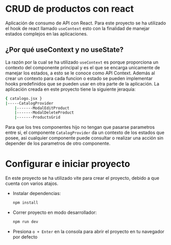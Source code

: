 # CRUD de productos con react
Aplicación de consumo de API con React. Para este proyecto se ha utilizado el hook de react llamado ``useContext`` esto con la finalidad de manejar estados complejos en las aplicaciones.

## ¿Por qué useContext y no useState?
La razón por la cual se ha utilizado ``useContext`` es porque proporciona un contexto del componente principal y es el que se encarga unicamente de manejar los estados, a esto se le conoce como API Context. Además al crear un contexto para cada funcion o estado se pueden implementar hooks predefinidos que se pueden usar en otra parte de la aplicación. La aplicación creada en este proyecto tiene la siguiente jeraquía:

```bash
{ catalogo.jsx }
|-----CatalogProvider
    |-------ModalEditProduct  
    |-------ModalDeleteProduct
    |-------ProductsGrid
```
Para que los tres componentes hijo no tengan que pasarse parametros entre si, el componente ``CatalogProvider`` da un contexto de los estados que posee, asi cualquier componente puede consultar o realizar una acción sin depender de los parametros de otro componente.


# Configurar e iniciar proyecto
En este proyecto se ha utilizado vite para crear el proyecto, debido a que cuenta con varios atajos.

* Instalar dependencias:
    ```bash
    npm install
    ```

* Correr proyecto en modo desarrollador:
    ```bash
    npm run dev
    ```

* Presiona ``o + Enter`` en la consola para abrir el proyecto en tu navegador por defecto
